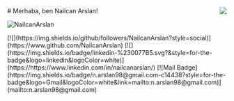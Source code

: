 
<img align='right' src="https://github-readme-stats.vercel.app/api?username=NailcanArslan&show_icons=true">
# Merhaba, ben Nailcan Arslan! 
<p align="left"> <img src="https://komarev.com/ghpvc/?username=NailcanArslan" alt="NailcanArslan" /> </p>
[![](https://img.shields.io/github/followers/NailcanArslan?style=social)](https://www.github.com/NailcanArslan)
[![](https://img.shields.io/badge/linkedin-%230077B5.svg?&style=for-the-badge&logo=linkedin&logoColor=white)](https://https://www.linkedin.com/in/nailcanarslan/)
[![Mail Badge](https://img.shields.io/badge/n.arslan98@gmail.com-c14438?style=for-the-badge&logo=Gmail&logoColor=white&link=mailto:n.arslan98@gmail.com)](mailto:n.arslan98@gmail.com)




